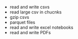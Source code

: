 - read and write csvs 
- read large csv in chucnks
- gzip csvs 
- parquet files 
- read and write excel notebooks 
- read and write PDFs 

